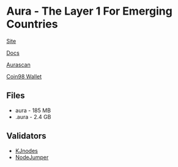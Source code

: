 # Aura - The Layer 1 For Emerging Countries

[Site](https://aura.network/)

[Docs](https://docs.aura.network/)

[Aurascan](https://aurascan.io)

[Coin98 Wallet](https://wallet.coin98.com/)

## Files

- aura - 185 MB
- .aura - 2.4 GB

## Validators
- [KJnodes](https://services.kjnodes.com/mainnet/aura/)
- [NodeJumper](https://app.nodejumper.io/aura)
